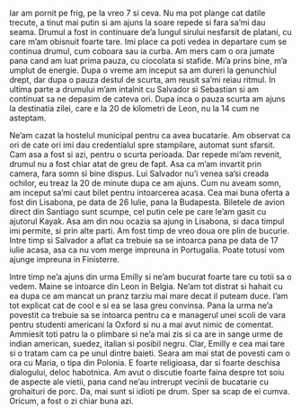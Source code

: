 Iar am pornit pe frig, pe la vreo 7 si ceva. Nu ma pot plange cat datile trecute, a tinut mai putin si am ajuns la soare repede si fara sa’mi dau seama. Drumul a fost in continuare de’a lungul sirului nesfarsit de platani, cu care m’am obisnuit foarte tare. Imi place ca poti vedea in departare cum se continua drumul, cum coboara sau ia curba. Am mers cam o ora jumate pana cand am luat prima pauza, cu ciocolata si stafide. Mi’a prins bine, m’a umplut de energie. Dupa o vreme am inceput sa am dureri la genunchiul drept, dar dupa o pauza destul de scurta, am reusit sa’mi reiau ritmul. In ultima parte a drumului m’am intalnit cu Salvador si Sebastian si am continuat sa ne depasim de cateva ori. Dupa inca o pauza scurta am ajuns la destinatia zilei, care e la 20 de kilometri de Leon, nu la 14 cum ne asteptam.

Ne’am cazat la hostelul municipal pentru ca avea bucatarie. Am observat ca ori de cate ori imi dau credentialul spre stampilare, automat sunt sfarsit. Cam asa a fost si azi, pentru o scurta perioada. Dar repede mi’am revenit, drumul nu a fost chiar atat de greu de fapt. Asa ca m’am invartit prin camera, fara somn si bine dispus. Lui Salvador nu’i venea sa’si creada ochilor, eu treaz la 20 de minute dupa ce am ajuns. Cum nu aveam somn, am inceput sa’mi caut bilet pentru intoarcerea acasa. Cea mai buna oferta a fost din Lisabona, pe data de 26 Iulie, pana la Budapesta. Biletele de avion direct din Santiago sunt scumpe, cel putin cele pe care le’am gasit cu ajutorul Kayak. Asa am din nou ocazia sa ajung in Lisabona, si daca timpul imi permite, si prin alte parti. Am fost timp de vreo doua ore plin de bucurie. Intre timp si Salvador a aflat ca trebuie sa se intoarca pana pe data de 17 iulie acasa, asa ca nu vom merge impreuna in Portugalia. Poate totusi vom ajunge impreuna in Finisterre.

Intre timp ne’a ajuns din urma Emilly si ne’am bucurat foarte tare cu totii sa o vedem. Maine se intoarce din Leon in Belgia. Ne’am tot distrat si hahait cu ea dupa ce am mancat un pranz tarziu mai mare decat il puteam duce. I’am tot explicat cat de cool e si ea se lasa greu convinsa. Pana la urma ne’a povestit ca trebuie sa se intoarca pentru ca e managerul unei scoli de vara pentru studenti americani la Oxford si nu a mai avut nimic de comentat. Ammiesit toti patru la o plimbare si ne’a mai zis si ca are in sange urme de indian american, suedez, italian si posibil negru. Clar, Emilly e cea mai tare si o tratam cam ca pe unul dintre baieti. Seara am mai stat de povesti cam o ora cu Maria, o tipa din Polonia. E foarte religioasa, dar si foarte deschisa dialogului, deloc habotnica. Am avut o discutie foarte faina despre tot soiu de aspecte ale vietii, pana cand ne’au intrerupt vecinii de bucatarie cu grohaituri de porc. Da, mai sunt si idioti pe drum. Sper sa scap de ei cumva. Oricum, a fost o zi chiar buna azi.